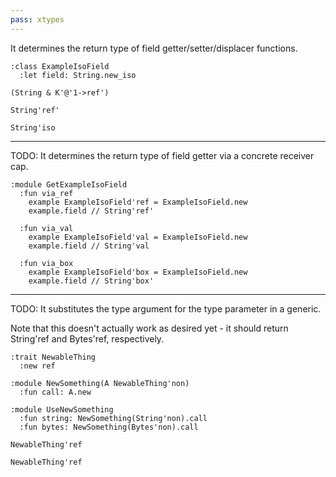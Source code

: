 ```yaml
---
pass: xtypes
---
```


It determines the return type of field getter/setter/displacer functions.

```savi
:class ExampleIsoField
  :let field: String.new_iso
```
```xtypes.return ExampleIsoField.field
(String & K'@'1->ref')
```
```xtypes.return ExampleIsoField.field=
String'ref'
```
```xtypes.return ExampleIsoField.field<<=
String'iso
```

---

TODO: It determines the return type of field getter via a concrete receiver cap.

```savi
:module GetExampleIsoField
  :fun via_ref
    example ExampleIsoField'ref = ExampleIsoField.new
    example.field // String'ref'

  :fun via_val
    example ExampleIsoField'val = ExampleIsoField.new
    example.field // String'val

  :fun via_box
    example ExampleIsoField'box = ExampleIsoField.new
    example.field // String'box'
```

---

TODO: It substitutes the type argument for the type parameter in a generic.

Note that this doesn't actually work as desired yet - it should return String'ref and Bytes'ref, respectively.

```savi
:trait NewableThing
  :new ref

:module NewSomething(A NewableThing'non)
  :fun call: A.new

:module UseNewSomething
  :fun string: NewSomething(String'non).call
  :fun bytes: NewSomething(Bytes'non).call
```
```xtypes.return UseNewSomething.string
NewableThing'ref
```
```xtypes.return UseNewSomething.bytes
NewableThing'ref
```
